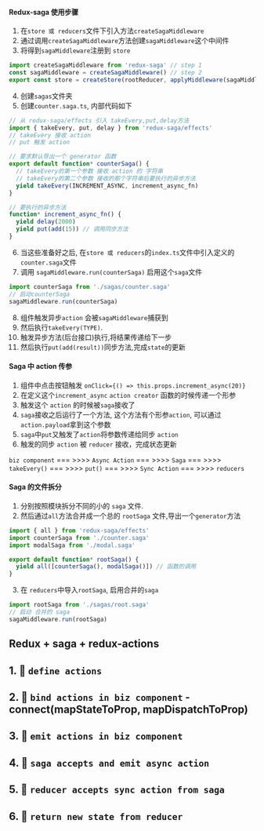 
#### Redux-saga 使用步骤
1. 在`store 或 reducers`文件下引入方法`createSagaMiddleware`
2. 通过调用`createSagaMiddleware`方法创建`sagaMiddleware`这个中间件
3. 将得到`sagaMiddleware`注册到 `store`
```js
import createSagaMiddleware from 'redux-saga' // step 1
const sagaMiddleware = createSagaMiddleware() // step 2
export const store = createStore(rootReducer, applyMiddleware(sagaMiddleware)) // step 3
```
4. 创建`sagas`文件夹
5. 创建`counter.saga.ts`, 内部代码如下
```js
// 从 redux-saga/effects 引入 takeEvery,put,delay方法
import { takeEvery, put, delay } from 'redux-saga/effects'
// takeEvery 接收 action
// put 触发 action

// 要求默认导出一个 generator 函数
export default function* counterSaga() {
  // takeEvery的第一个参数 接收 action 的 字符串
  // takeEvery的第二个参数 接收的那个字符串后要执行的异步方法
  yield takeEvery(INCREMENT_ASYNC, increment_async_fn)
}

// 要执行的异步方法
function* increment_async_fn() {
  yield delay(2000)
  yield put(add(15)) // 调用同步方法
}
```
6. 当这些准备好之后, 在`store 或 reducers`的`index.ts`文件中引入定义的`counter.saga`文件
7. 调用 `sagaMiddleware.run(counterSaga)` 启用这个`saga`文件
```js
import counterSaga from './sagas/counter.saga'
// 启动counterSaga
sagaMiddleware.run(counterSaga)
```
8. 组件触发异步`action` 会被`sagaMiddleware`捕获到
9. 然后执行`takeEvery(TYPE)`.
10. 触发异步方法(后台接口)执行,将结果传递给下一步
11. 然后执行`put(add(result))`同步方法,完成`state`的更新

#### Saga 中 action 传参
1. 组件中点击按钮触发 `onClick={() => this.props.increment_async(20)}`
2. 在定义这个`increment_async` `action creator` 函数的时候传递一个形参
3. 触发这个 `action` 的时候被`saga`接收了
4. `saga`接收之后运行了一个方法, 这个方法有个形参`action`, 可以通过`action.payload`拿到这个参数
5. `saga`中`put`又触发了`action`将参数传递给同步 `action`
6. 触发的同步 `action` 被 `reducer` 接收，完成状态更新

`biz component` === >>>> `Async Action` === >>>> `Saga` === >>>> `takeEvery()` === >>>> `put()` === >>>> `Sync Action` === >>>> `reducers`

#### Saga 的文件拆分
1. 分别按照模块拆分不同的小的 `saga` 文件.
2. 然后通过`all`方法合并成一个总的 `rootSaga` 文件,导出一个`generator`方法
```js
import { all } from 'redux-saga/effects'
import counterSaga from './counter.saga'
import modalSaga from './modal.saga'

export default function* rootSaga() {
  yield all([counterSaga(), modalSaga()]) // 函数的调用
}
```
3. 在 `reducers`中导入`rootSaga`, 启用合并的`saga`
```js
import rootSaga from './sagas/root.saga'
// 启动 合并的 saga
sagaMiddleware.run(rootSaga)
```

##  Redux + saga + redux-actions
## 1. 🚀 `define actions`
## 2. 🚀 `bind actions in biz component` - connect(mapStateToProp, mapDispatchToProp)
## 3. 🚀 `emit actions in biz component`
## 4. 🚀 `saga accepts and emit async action `
## 5. 🚀 `reducer accepts sync action from saga`
## 6. 🚀 `return new state from reducer`